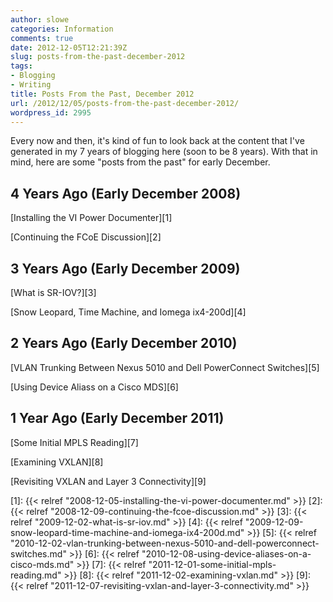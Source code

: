 ```yaml
---
author: slowe
categories: Information
comments: true
date: 2012-12-05T12:21:39Z
slug: posts-from-the-past-december-2012
tags:
- Blogging
- Writing
title: Posts From the Past, December 2012
url: /2012/12/05/posts-from-the-past-december-2012/
wordpress_id: 2995
---
```


Every now and then, it's kind of fun to look back at the content that I've generated in my 7 years of blogging here (soon to be 8 years). With that in mind, here are some "posts from the past" for early December.

## 4 Years Ago (Early December 2008)

[Installing the VI Power Documenter][1]  

[Continuing the FCoE Discussion][2]

## 3 Years Ago (Early December 2009)

[What is SR-IOV?][3]  

[Snow Leopard, Time Machine, and Iomega ix4-200d][4]

## 2 Years Ago (Early December 2010)

[VLAN Trunking Between Nexus 5010 and Dell PowerConnect Switches][5]  

[Using Device Aliass on a Cisco MDS][6]

## 1 Year Ago (Early December 2011)

[Some Initial MPLS Reading][7]  

[Examining VXLAN][8]  

[Revisiting VXLAN and Layer 3 Connectivity][9]

[1]: {{< relref "2008-12-05-installing-the-vi-power-documenter.md" >}}
[2]: {{< relref "2008-12-09-continuing-the-fcoe-discussion.md" >}}
[3]: {{< relref "2009-12-02-what-is-sr-iov.md" >}}
[4]: {{< relref "2009-12-09-snow-leopard-time-machine-and-iomega-ix4-200d.md" >}}
[5]: {{< relref "2010-12-02-vlan-trunking-between-nexus-5010-and-dell-powerconnect-switches.md" >}}
[6]: {{< relref "2010-12-08-using-device-aliases-on-a-cisco-mds.md" >}}
[7]: {{< relref "2011-12-01-some-initial-mpls-reading.md" >}}
[8]: {{< relref "2011-12-02-examining-vxlan.md" >}}
[9]: {{< relref "2011-12-07-revisiting-vxlan-and-layer-3-connectivity.md" >}}
